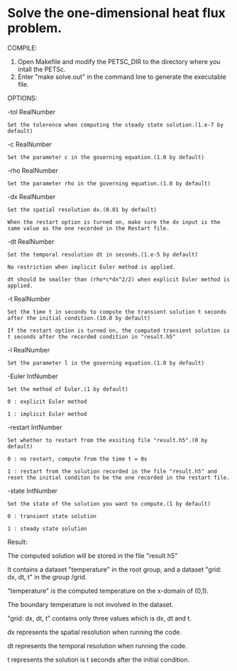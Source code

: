 # Solve the one-dimensional heat flux problem.

COMPILE:
  1. Open Makefile and modify the PETSC_DIR to the directory where you intall the PETSc.
  2. Enter "make solve.out" in the command line to generate the executable file.

OPTIONS:

  -tol		RealNumber

    Set the tolerence when computing the steady state solution.(1.e-7 by default)

  -c		RealNumber 

    Set the parameter c in the governing equation.(1.0 by default)

  -rho		RealNumber

    Set the parameter rho in the governing equation.(1.0 by default)

  -dx		RealNumber

    Set the spatial resolution dx.(0.01 by default)

    When the restart option is turned on, make sure the dx input is the same value as the one recorded in the Restart file.

  -dt		RealNumber

    Set the temporal resolution dt in seconds.(1.e-5 by default)

    No restriction when implicit Euler method is applied.

    dt should be smaller than (rho*c*dx^2/2) when explicit Euler method is applied.

  -t		RealNumber

    Set the time t in seconds to compute the transient solution t seconds after the initial condition.(10.0 by default)

    If the restart option is turned on, the computed transient solution is t seconds after the recorded condition in "result.h5"

  -l		RealNumber

    Set the parameter l in the governing equation.(1.0 by default)

  -Euler	IntNumber

    Set the method of Euler.(1 by default)

    0 : explicit Euler method

    1 : implicit Euler method

  -restart	IntNumber

    Set whether to restart from the exsiting file "result.h5".(0 by default)

    0 : no restart, compute from the time t = 0s

    1 : restart from the solution recorded in the file "result.h5" and reset the initial conditon to be the one recorded in the restart file.

  -state	IntNumber

    Set the state of the solution you want to compute.(1 by default)

    0 :	transient state solution

    1 : steady state solution

Result:

  The computed solution will be stored in the file "result.h5"

  It contains a dataset "temperature" in the root group, and a dataset "grid: dx, dt, t" in the group /grid.

  "temperature" is the computed temperature on the x-domain of (0,1).

  The boundary temperature is not involved in the dataset.

  "grid: dx, dt, t" contains only three values which is dx, dt and t.

  dx represents the spatial resolution when running the code.

  dt represents the temporal resolution when running the code.

  t represents the solution is t seconds after the initial condition.

